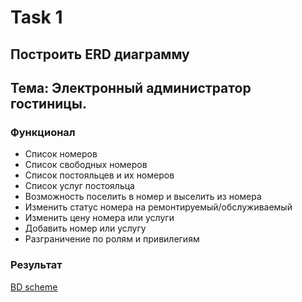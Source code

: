 # Task 1
## Построить ERD диаграмму
## Тема: Электронный администратор гостиницы.
### Функционал
+ Список номеров
+ Список свободных номеров
+ Список постояльцев и их номеров
+ Список услуг постояльца
+ Возможность поселить в номер и выселить из номера
+ Изменить статус номера на ремонтируемый/обслуживаемый
+ Изменить цену номера или услуги
+ Добавить номер или услугу
+ Разграничение по ролям и привилегиям

### Результат
[BD scheme](../task1/bd.png)
